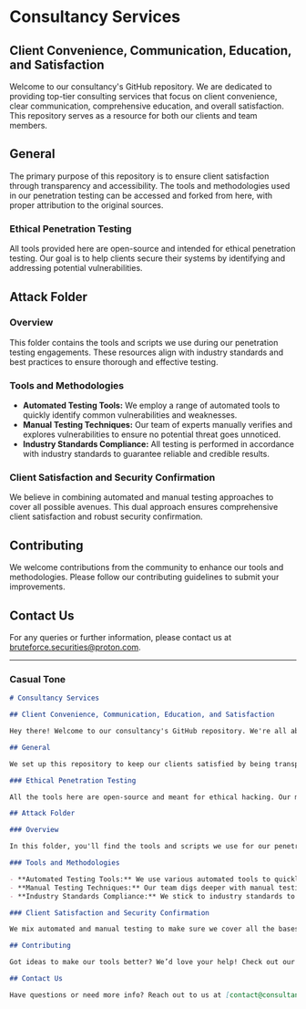 # Consultancy Services

## Client Convenience, Communication, Education, and Satisfaction 

Welcome to our consultancy's GitHub repository. We are dedicated to providing top-tier consulting services that focus on client convenience, clear communication, comprehensive education, and overall satisfaction. This repository serves as a resource for both our clients and team members.

## General

The primary purpose of this repository is to ensure client satisfaction through transparency and accessibility. The tools and methodologies used in our penetration testing can be accessed and forked from here, with proper attribution to the original sources.

### Ethical Penetration Testing

All tools provided here are open-source and intended for ethical penetration testing. Our goal is to help clients secure their systems by identifying and addressing potential vulnerabilities.

## Attack Folder

### Overview

This folder contains the tools and scripts we use during our penetration testing engagements. These resources align with industry standards and best practices to ensure thorough and effective testing.

### Tools and Methodologies

- **Automated Testing Tools:** We employ a range of automated tools to quickly identify common vulnerabilities and weaknesses.
- **Manual Testing Techniques:** Our team of experts manually verifies and explores vulnerabilities to ensure no potential threat goes unnoticed.
- **Industry Standards Compliance:** All testing is performed in accordance with industry standards to guarantee reliable and credible results.

### Client Satisfaction and Security Confirmation

We believe in combining automated and manual testing approaches to cover all possible avenues. This dual approach ensures comprehensive client satisfaction and robust security confirmation.

## Contributing

We welcome contributions from the community to enhance our tools and methodologies. Please follow our contributing guidelines to submit your improvements.

## Contact Us

For any queries or further information, please contact us at [bruteforce.securities@proton.com](mailto:contact@consultancy.com).

---

### Casual Tone

```markdown
# Consultancy Services

## Client Convenience, Communication, Education, and Satisfaction 

Hey there! Welcome to our consultancy's GitHub repository. We're all about making things easy for our clients, keeping communication clear, providing tons of useful info, and making sure everyone is happy with our services. This repo is your go-to spot for all things related to our consultancy.

## General

We set up this repository to keep our clients satisfied by being transparent and accessible. You can find the tools and methods we use for our penetration tests here, and you’re welcome to fork them—just give a shout-out to the original creators.

### Ethical Penetration Testing

All the tools here are open-source and meant for ethical hacking. Our mission is to help you secure your systems by finding and fixing potential security issues.

## Attack Folder

### Overview

In this folder, you'll find the tools and scripts we use for our penetration testing projects. We've got everything up to industry standards to make sure we're thorough and effective.

### Tools and Methodologies

- **Automated Testing Tools:** We use various automated tools to quickly spot common vulnerabilities.
- **Manual Testing Techniques:** Our team digs deeper with manual testing to catch anything the automated tools might miss.
- **Industry Standards Compliance:** We stick to industry standards to make sure our results are reliable and credible.

### Client Satisfaction and Security Confirmation

We mix automated and manual testing to make sure we cover all the bases. This way, we ensure our clients are completely satisfied and their systems are secure.

## Contributing

Got ideas to make our tools better? We’d love your help! Check out our contributing guidelines to get started.

## Contact Us

Have questions or need more info? Reach out to us at [contact@consultancy.com](mailto:contact@consultancy.com).
